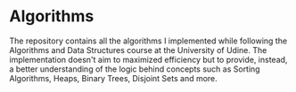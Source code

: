 # Algorithms

The repository contains all the algorithms I implemented while following the Algorithms and Data Structures course at the University of Udine. The implementation doesn't aim to maximized efficiency but to provide, instead, a better understanding of the logic behind concepts such as Sorting Algorithms, Heaps, Binary Trees, Disjoint Sets and more. 

